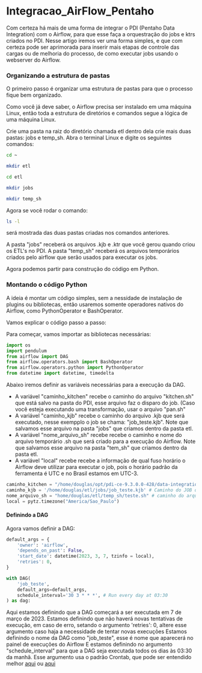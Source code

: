 # Integracao_AirFlow_Pentaho
Com certeza há mais de uma forma de integrar o PDI (Pentaho Data Integration) com o Airflow, para que esse faça a orquestração do jobs e ktrs criados no PDI. 
Nesse artigo iremos ver uma forma simples, e que com certeza pode ser aprimorada para inserir mais etapas de controle das cargas ou de melhoria do processo, de como executar jobs usando o webserver do Airflow.

### Organizando a estrutura de pastas

O primeiro passo é organizar uma estrutura de pastas para que o processo fique bem organizado. 

Como você já deve saber, o Airflow precisa ser instalado em uma máquina Linux, então toda a estrutura de diretórios e comandos segue a lógica de uma máquina Linux.

Crie uma pasta na raiz do diretório chamada etl dentro dela crie mais duas pastas: jobs e temp_sh. Abra o terminal Linux e digite os seguintes comandos:

```bash
cd ~

mkdir etl

cd etl

mkdir jobs

mkdir temp_sh
```

Agora se você rodar o comando:

```bash
ls -l
```
será mostrada das duas pastas criadas nos comandos anteriores.

A pasta "jobs" receberá os arquivos .kjb e .ktr que você gerou quando criou os ETL's no PDI. 
A pasta "temp_sh" receberá os arquivos temporários criados pelo airflow que serão usados para executar os jobs. 

Agora podemos partir para construção do código em Python.


### Montando o código Python

A ideia é montar um código simples, sem a nessidade de instalação de plugins ou bibliotecas, então usaremos somente operadores nativos do Airflow, como PythonOperator e BashOperator.

Vamos explicar o código passo a passo:

Para começar, vamos importar as bibliotecas necessárias:

```python
import os
import pendulum
from airflow import DAG
from airflow.operators.bash import BashOperator
from airflow.operators.python import PythonOperator
from datetime import datetime, timedelta

```
Abaixo iremos definir as variáveis necessárias para a execução da DAG.

* A variável "caminho_kitchen" recebe o caminho do arquivo "kitchen.sh" que está salvo na pasta do PDI, esse arquivo faz o disparo do job. (Caso você esteja executando uma transformação, usar o arquivo "pan.sh"
* A variável "caminho_kjb" recebe o caminho do arquivo .kjb que será executado, nesse exempplo o job se chama: "job_teste.kjb". Note que salvamos esse arquivo na pasta "jobs" que criamos dentro da pasta etl.
 * A variável "nome_arquivo_sh" recebe recebe o caminho e nome do arquivo temporário .sh que será criado para a execução do Airflow. Note que salvamos esse arquivo na pasta "tem_sh" que criamos dentro da pasta etl.
 * A variável "local" recebe recebe a informação de qual fuso horário o Airflow deve utilizar para executar o job, pois o horário padrão da ferramenta é UTC e no Brasil estamos em UTC-3.

```python
caminho_kitchen = "/home/douglas/opt/pdi-ce-9.3.0.0-428/data-integration/kitchen.sh" # Caminho do kitchen.sh (dentro da pasta raiz do PDI)
caminho_kjb = '/home/douglas/etl/jobs/job_teste.kjb' # Caminho do JOB que será executado
nome_arquivo_sh = "home/douglas/etl/temp_sh/teste.sh" # caminho do arquivo temporário que será chamdo pelo AirFlow
local = pytz.timezone("America/Sao_Paulo")

```
#### Definindo a DAG

Agora vamos definir a DAG:
```python
default_args = {
    'owner': 'airflow',
    'depends_on_past': False,
    'start_date': datetime(2023, 3, 7, tzinfo = local),
    'retries': 0,
}

with DAG(
    'job_teste',
    default_args=default_args,
    schedule_interval='30 3 * * *', # Run every day at 03:30
) as dag:

```
Aqui estamos definindo que a DAG começará a ser executada em 7 de março de 2023. 
Estamos definindo que não haverá novas tentativas de execução, em caso de erro, setando o argumento 'retries': 0, altere esse argumento caso haja a necessidade de tentar novas execuções
Estamos definindo o nome da DAG como "job_teste", esse é nome que aparecerá no painel de execuções do Airflow
E estamos definindo no argumento "schedule_interval" para que a DAG seja executada todos os dias às 03:30 da manhã. Esse argumento usa o padrão Crontab, que pode ser entendido melhor [aqui](https://crontab.guru/) ou [aqui](https://crontab.cronhub.io/)


